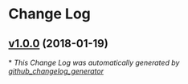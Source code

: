 # Change Log

## [v1.0.0](https://github.com/karagenit/vex/tree/v1.0.0) (2018-01-19)


\* *This Change Log was automatically generated by [github_changelog_generator](https://github.com/skywinder/Github-Changelog-Generator)*